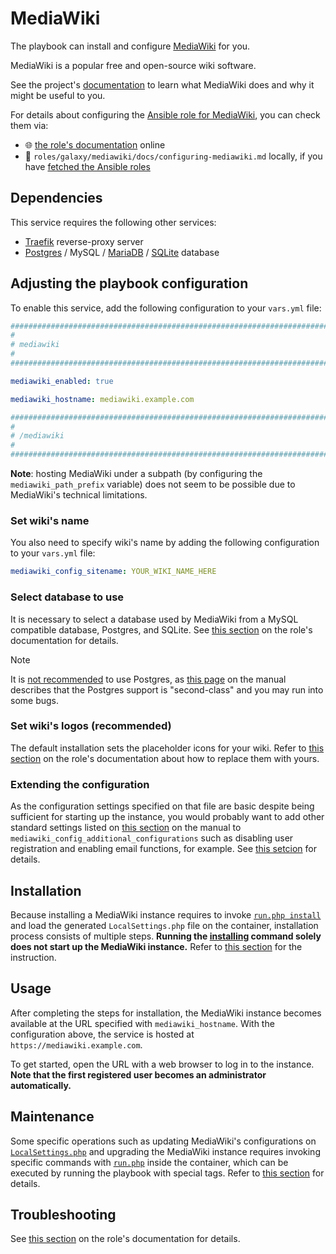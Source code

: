 <!--
SPDX-FileCopyrightText: 2020 - 2024 MDAD project contributors
SPDX-FileCopyrightText: 2020 - 2024 Slavi Pantaleev
SPDX-FileCopyrightText: 2020 Aaron Raimist
SPDX-FileCopyrightText: 2020 Chris van Dijk
SPDX-FileCopyrightText: 2020 Dominik Zajac
SPDX-FileCopyrightText: 2020 Mickaël Cornière
SPDX-FileCopyrightText: 2022 François Darveau
SPDX-FileCopyrightText: 2022 Julian Foad
SPDX-FileCopyrightText: 2022 Warren Bailey
SPDX-FileCopyrightText: 2023 Antonis Christofides
SPDX-FileCopyrightText: 2023 Felix Stupp
SPDX-FileCopyrightText: 2023 Julian-Samuel Gebühr
SPDX-FileCopyrightText: 2023 Pierre 'McFly' Marty
SPDX-FileCopyrightText: 2024 Thomas Miceli
SPDX-FileCopyrightText: 2024 - 2025 Suguru Hirahara

SPDX-License-Identifier: AGPL-3.0-or-later
-->

# MediaWiki

The playbook can install and configure [MediaWiki](https://www.mediawiki.org/) for you.

MediaWiki is a popular free and open-source wiki software.

See the project's [documentation](https://www.mediawiki.org/wiki/MediaWiki) to learn what MediaWiki does and why it might be useful to you.

For details about configuring the [Ansible role for MediaWiki](https://github.com/mother-of-all-self-hosting/ansible-role-mediawiki), you can check them via:
- 🌐 [the role's documentation](https://github.com/mother-of-all-self-hosting/ansible-role-mediawiki/blob/main/docs/configuring-mediawiki.md) online
- 📁 `roles/galaxy/mediawiki/docs/configuring-mediawiki.md` locally, if you have [fetched the Ansible roles](../installing.md)

## Dependencies

This service requires the following other services:

- [Traefik](traefik.md) reverse-proxy server
- [Postgres](postgres.md) / MySQL / [MariaDB](mariadb.md) / [SQLite](https://www.sqlite.org/) database

## Adjusting the playbook configuration

To enable this service, add the following configuration to your `vars.yml` file:

```yaml
########################################################################
#                                                                      #
# mediawiki                                                            #
#                                                                      #
########################################################################

mediawiki_enabled: true

mediawiki_hostname: mediawiki.example.com

########################################################################
#                                                                      #
# /mediawiki                                                           #
#                                                                      #
########################################################################
```

**Note**: hosting MediaWiki under a subpath (by configuring the `mediawiki_path_prefix` variable) does not seem to be possible due to MediaWiki's technical limitations.

### Set wiki's name

You also need to specify wiki's name by adding the following configuration to your `vars.yml` file:

```yaml
mediawiki_config_sitename: YOUR_WIKI_NAME_HERE
```

### Select database to use

It is necessary to select a database used by MediaWiki from a MySQL compatible database, Postgres, and SQLite. See [this section](https://github.com/mother-of-all-self-hosting/ansible-role-mediawiki/blob/main/docs/configuring-mediawiki.md#specify-database) on the role's documentation for details.

>[!NOTE]
> It is [not recommended](https://www.mediawiki.org/wiki/Compatibility#Database) to use Postgres, as [this page](https://www.mediawiki.org/wiki/Postgres) on the manual describes that the Postgres support is "second-class" and you may run into some bugs.

### Set wiki's logos (recommended)

The default installation sets the placeholder icons for your wiki. Refer to [this section](https://github.com/mother-of-all-self-hosting/ansible-role-mediawiki/blob/main/docs/configuring-mediawiki.md#set-wikis-logos-recommended) on the role's documentation about how to replace them with yours.

### Extending the configuration

As the configuration settings specified on that file are basic despite being sufficient for starting up the instance, you would probably want to add other standard settings listed on [this section](https://www.mediawiki.org/wiki/Manual:LocalSettings.php#Standard_settings) on the manual to `mediawiki_config_additional_configurations` such as disabling user registration and enabling email functions, for example. See [this setcion](https://github.com/mother-of-all-self-hosting/ansible-role-mediawiki/blob/main/docs/configuring-mediawiki.md#extending-the-configuration) for details.

## Installation

Because installing a MediaWiki instance requires to invoke [`run.php install`](https://www.mediawiki.org/wiki/Manual:Install.php) and load the generated `LocalSettings.php` file on the container, installation process consists of multiple steps. **Running the [installing](../installing.md) command solely does not start up the MediaWiki instance.** Refer to [this section](https://github.com/mother-of-all-self-hosting/ansible-role-mediawiki/blob/main/docs/configuring-mediawiki.md#installing) for the instruction.

## Usage

After completing the steps for installation, the MediaWiki instance becomes available at the URL specified with `mediawiki_hostname`. With the configuration above, the service is hosted at `https://mediawiki.example.com`.

To get started, open the URL with a web browser to log in to the instance. **Note that the first registered user becomes an administrator automatically.**

## Maintenance

Some specific operations such as updating MediaWiki's configurations on [`LocalSettings.php`](https://www.mediawiki.org/wiki/Manual:LocalSettings.php) and upgrading the MediaWiki instance requires invoking specific commands with [`run.php`](https://www.mediawiki.org/wiki/Manual:Run.php) inside the container, which can be executed by running the playbook with special tags. Refer to [this section](https://github.com/mother-of-all-self-hosting/ansible-role-mediawiki/blob/main/docs/configuring-mediawiki.md#maintenance) for details.

## Troubleshooting

See [this section](https://github.com/mother-of-all-self-hosting/ansible-role-mediawiki/blob/main/docs/configuring-mediawiki.md#troubleshooting) on the role's documentation for details.
